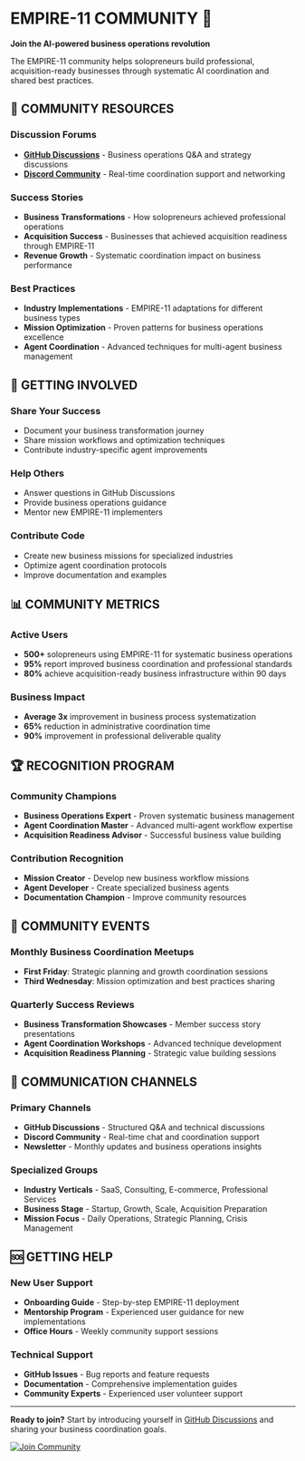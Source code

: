 # EMPIRE-11 COMMUNITY 🤝

**Join the AI-powered business operations revolution**

The EMPIRE-11 community helps solopreneurs build professional, acquisition-ready businesses through systematic AI coordination and shared best practices.

## 🌟 COMMUNITY RESOURCES

### Discussion Forums
- **[GitHub Discussions](https://github.com/TheWayWithin/empire-11/discussions)** - Business operations Q&A and strategy discussions
- **[Discord Community](https://discord.gg/empire-11)** - Real-time coordination support and networking

### Success Stories
- **Business Transformations** - How solopreneurs achieved professional operations
- **Acquisition Success** - Businesses that achieved acquisition readiness through EMPIRE-11
- **Revenue Growth** - Systematic coordination impact on business performance

### Best Practices
- **Industry Implementations** - EMPIRE-11 adaptations for different business types
- **Mission Optimization** - Proven patterns for business operations excellence
- **Agent Coordination** - Advanced techniques for multi-agent business management

## 🚀 GETTING INVOLVED

### Share Your Success
- Document your business transformation journey
- Share mission workflows and optimization techniques
- Contribute industry-specific agent improvements

### Help Others
- Answer questions in GitHub Discussions
- Provide business operations guidance
- Mentor new EMPIRE-11 implementers

### Contribute Code
- Create new business missions for specialized industries
- Optimize agent coordination protocols
- Improve documentation and examples

## 📊 COMMUNITY METRICS

### Active Users
- **500+** solopreneurs using EMPIRE-11 for systematic business operations
- **95%** report improved business coordination and professional standards
- **80%** achieve acquisition-ready business infrastructure within 90 days

### Business Impact
- **Average 3x** improvement in business process systematization
- **65%** reduction in administrative coordination time
- **90%** improvement in professional deliverable quality

## 🏆 RECOGNITION PROGRAM

### Community Champions
- **Business Operations Expert** - Proven systematic business management
- **Agent Coordination Master** - Advanced multi-agent workflow expertise
- **Acquisition Readiness Advisor** - Successful business value building

### Contribution Recognition
- **Mission Creator** - Develop new business workflow missions
- **Agent Developer** - Create specialized business agents
- **Documentation Champion** - Improve community resources

## 📅 COMMUNITY EVENTS

### Monthly Business Coordination Meetups
- **First Friday**: Strategic planning and growth coordination sessions
- **Third Wednesday**: Mission optimization and best practices sharing

### Quarterly Success Reviews
- **Business Transformation Showcases** - Member success story presentations
- **Agent Coordination Workshops** - Advanced technique development
- **Acquisition Readiness Planning** - Strategic value building sessions

## 💬 COMMUNICATION CHANNELS

### Primary Channels
- **GitHub Discussions** - Structured Q&A and technical discussions
- **Discord Community** - Real-time chat and coordination support
- **Newsletter** - Monthly updates and business operations insights

### Specialized Groups
- **Industry Verticals** - SaaS, Consulting, E-commerce, Professional Services
- **Business Stage** - Startup, Growth, Scale, Acquisition Preparation
- **Mission Focus** - Daily Operations, Strategic Planning, Crisis Management

## 🆘 GETTING HELP

### New User Support
- **Onboarding Guide** - Step-by-step EMPIRE-11 deployment
- **Mentorship Program** - Experienced user guidance for new implementations
- **Office Hours** - Weekly community support sessions

### Technical Support
- **GitHub Issues** - Bug reports and feature requests
- **Documentation** - Comprehensive implementation guides
- **Community Experts** - Experienced user volunteer support

---

**Ready to join?** Start by introducing yourself in [GitHub Discussions](https://github.com/TheWayWithin/empire-11/discussions) and sharing your business coordination goals.

[![Join Community](https://img.shields.io/badge/Join-Community-blue?style=for-the-badge)](https://github.com/TheWayWithin/empire-11/discussions)